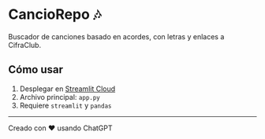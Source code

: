 # CancioRepo 🎶

Buscador de canciones basado en acordes, con letras y enlaces a CifraClub.

## Cómo usar

1. Desplegar en [Streamlit Cloud](https://streamlit.io/cloud)
2. Archivo principal: `app.py`
3. Requiere `streamlit` y `pandas`

---
Creado con ❤️ usando ChatGPT
